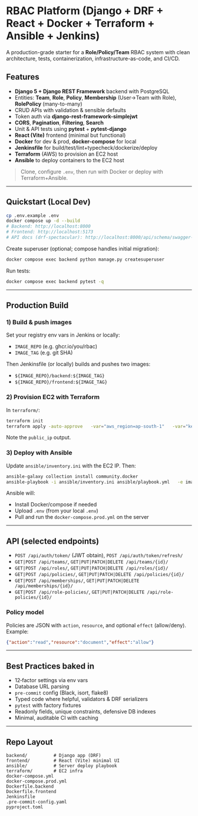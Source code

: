 # RBAC Platform (Django + DRF + React + Docker + Terraform + Ansible + Jenkins)

A production-grade starter for a **Role/Policy/Team** RBAC system with clean architecture,
tests, containerization, infrastructure-as-code, and CI/CD.

## Features
- **Django 5 + Django REST Framework** backend with PostgreSQL
- Entities: **Team**, **Role**, **Policy**, **Membership** (User→Team with Role), **RolePolicy** (many-to-many)
- CRUD APIs with validation & sensible defaults
- Token auth via **django-rest-framework-simplejwt**
- **CORS**, **Pagination**, **Filtering**, **Search**
- Unit & API tests using **pytest** + **pytest-django**
- **React (Vite)** frontend (minimal but functional)
- **Docker** for dev & prod, **docker-compose** for local
- **Jenkinsfile** for build/test/lint+typecheck/dockerize/deploy
- **Terraform** (AWS) to provision an EC2 host
- **Ansible** to deploy containers to the EC2 host

> Clone, configure `.env`, then run with Docker or deploy with Terraform+Ansible.

---

## Quickstart (Local Dev)

```bash
cp .env.example .env
docker compose up -d --build
# Backend: http://localhost:8000
# Frontend: http://localhost:5173
# API docs (drf-spectacular): http://localhost:8000/api/schema/swagger-ui/
```

Create superuser (optional; compose handles initial migration):
```bash
docker compose exec backend python manage.py createsuperuser
```

Run tests:
```bash
docker compose exec backend pytest -q
```

---

## Production Build

### 1) Build & push images
Set your registry env vars in Jenkins or locally:
- `IMAGE_REPO` (e.g. ghcr.io/you/rbac)
- `IMAGE_TAG` (e.g. git SHA)

Then Jenkinsfile (or locally) builds and pushes two images:
- `${IMAGE_REPO}/backend:${IMAGE_TAG}`
- `${IMAGE_REPO}/frontend:${IMAGE_TAG}`

### 2) Provision EC2 with Terraform
In `terraform/`:
```bash
terraform init
terraform apply -auto-approve   -var="aws_region=ap-south-1"   -var="key_pair_name=your-key"   -var="project_name=rbac-platform"   -var="allow_cidr=0.0.0.0/0"
```
Note the `public_ip` output.

### 3) Deploy with Ansible
Update `ansible/inventory.ini` with the EC2 IP. Then:
```bash
ansible-galaxy collection install community.docker
ansible-playbook -i ansible/inventory.ini ansible/playbook.yml   -e image_repo="ghcr.io/you/rbac" -e image_tag="latest"
```

Ansible will:
- Install Docker/compose if needed
- Upload `.env` (from your local `.env`)
- Pull and run the `docker-compose.prod.yml` on the server

---

## API (selected endpoints)

- `POST /api/auth/token/` (JWT obtain), `POST /api/auth/token/refresh/`
- `GET|POST /api/teams/`, `GET|PUT|PATCH|DELETE /api/teams/{id}/`
- `GET|POST /api/roles/`, `GET|PUT|PATCH|DELETE /api/roles/{id}/`
- `GET|POST /api/policies/`, `GET|PUT|PATCH|DELETE /api/policies/{id}/`
- `GET|POST /api/memberships/`, `GET|PUT|PATCH|DELETE /api/memberships/{id}/`
- `GET|POST /api/role-policies/`, `GET|PUT|PATCH|DELETE /api/role-policies/{id}/`

### Policy model
Policies are JSON with `action`, `resource`, and optional `effect` (allow/deny). Example:
```json
{"action":"read","resource":"document","effect":"allow"}
```

---

## Best Practices baked in
- 12‑factor settings via env vars
- Database URL parsing
- `pre-commit` config (Black, isort, flake8)
- Typed code where helpful, validators & DRF serializers
- `pytest` with factory fixtures
- Readonly fields, unique constraints, defensive DB indexes
- Minimal, auditable CI with caching

---

## Repo Layout
```
backend/          # Django app (DRF)
frontend/         # React (Vite) minimal UI
ansible/          # Server deploy playbook
terraform/        # EC2 infra
docker-compose.yml
docker-compose.prod.yml
Dockerfile.backend
Dockerfile.frontend
Jenkinsfile
.pre-commit-config.yaml
pyproject.toml
```
